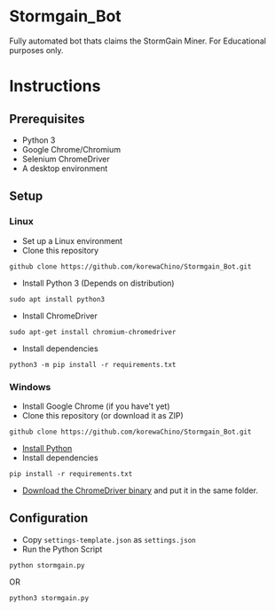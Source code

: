 # Stormgain\_Bot

Fully automated bot thats claims the StormGain Miner. For Educational purposes only.

# Instructions

## Prerequisites

* Python 3
* Google Chrome/Chromium
* Selenium ChromeDriver
* A desktop environment

## Setup

### Linux

* Set up a Linux environment
* Clone this repository

```
github clone https://github.com/korewaChino/Stormgain_Bot.git
```

* Install Python 3 (Depends on distribution)<span style="font-family: var(--vscode-editor-font-family); font-size: 1em; font-weight: var(--vscode-editor-font-weight); color: var(--vscode-unotes-wysText);"></span>

```
sudo apt install python3
```

* Install ChromeDriver

```
sudo apt-get install chromium-chromedriver
```

* Install dependencies

```
python3 -m pip install -r requirements.txt
```

### Windows

* Install Google Chrome (if you have't yet)
* Clone this repository (or download it as ZIP)

```
github clone https://github.com/korewaChino/Stormgain_Bot.git
```

* [Install Python](https://www.python.org/downloads/)
* Install dependencies

```
pip install -r requirements.txt
```

* [Download the ChromeDriver binary](https://chromedriver.chromium.org/) and put it in the same folder.

## Configuration

* Copy `settings-template.json` as `settings.json`
* Run the Python Script

```
python stormgain.py
```

OR

```
python3 stormgain.py
```
